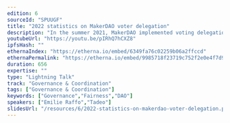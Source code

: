```yaml
---
edition: 6
sourceId: "SPUUGF"
title: "2022 statistics on MakerDAO voter delegation"
description: "In the summer 2021, MakerDAO implemented voting delegation. How does it work and how did it affect their governance?"
youtubeUrl: "https://youtu.be/pIRhQ7hCXZ8"
ipfsHash: ""
ethernaIndex: "https://etherna.io/embed/6349fa76c02259b06a2ffccd"
ethernaPermalink: "https://etherna.io/embed/9985718f23719c752f2e0e4f7d94daf311484613f04ddacd299bf491563649ca"
duration: 656
expertise: ""
type: "Lightning Talk"
track: "Governance & Coordination"
tags: ["Governance & Coordination"]
keywords: ["Governance","Fairness","DAO"]
speakers: ["Emilie Raffo","Tadeo"]
slidesUrl: "/resources/6/2022-statistics-on-makerdao-voter-delegation.pdf"
---
```

